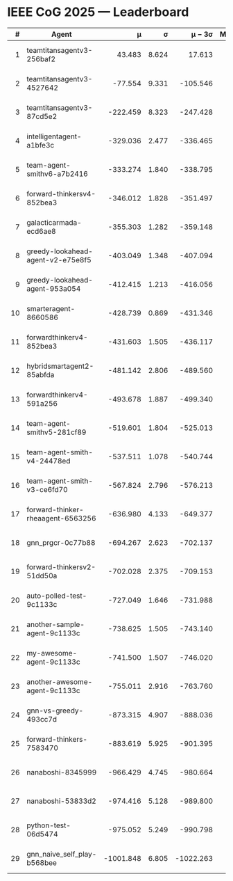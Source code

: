 # IEEE CoG 2025 — Leaderboard

| # | Agent | μ | σ | μ − 3σ | Matches | Updated |
|---:|---|---:|---:|---:|---:|---|
| 1 | teamtitansagentv3-256baf2 | 43.483 | 8.624 | 17.613 | 19976 | 2025-08-24 18:25 |
| 2 | teamtitansagentv3-4527642 | -77.554 | 9.331 | -105.546 | 19670 | 2025-08-24 18:25 |
| 3 | teamtitansagentv3-87cd5e2 | -222.459 | 8.323 | -247.428 | 20746 | 2025-08-24 18:25 |
| 4 | intelligentagent-a1bfe3c | -329.036 | 2.477 | -336.465 | 16571 | 2025-08-24 18:25 |
| 5 | team-agent-smithv6-a7b2416 | -333.274 | 1.840 | -338.795 | 19560 | 2025-08-24 18:25 |
| 6 | forward-thinkersv4-852bea3 | -346.012 | 1.828 | -351.497 | 15790 | 2025-08-24 18:25 |
| 7 | galacticarmada-ecd6ae8 | -355.303 | 1.282 | -359.148 | 18460 | 2025-08-24 18:25 |
| 8 | greedy-lookahead-agent-v2-e75e8f5 | -403.049 | 1.348 | -407.094 | 20120 | 2025-08-24 18:25 |
| 9 | greedy-lookahead-agent-953a054 | -412.415 | 1.213 | -416.056 | 18140 | 2025-08-24 18:25 |
| 10 | smarteragent-8660586 | -428.739 | 0.869 | -431.346 | 16372 | 2025-08-24 18:25 |
| 11 | forwardthinkerv4-852bea3 | -431.603 | 1.505 | -436.117 | 16354 | 2025-08-24 18:25 |
| 12 | hybridsmartagent2-85abfda | -481.142 | 2.806 | -489.560 | 16328 | 2025-08-24 18:25 |
| 13 | forwardthinkerv4-591a256 | -493.678 | 1.887 | -499.340 | 16137 | 2025-08-24 18:25 |
| 14 | team-agent-smithv5-281cf89 | -519.601 | 1.804 | -525.013 | 18980 | 2025-08-24 18:25 |
| 15 | team-agent-smith-v4-24478ed | -537.511 | 1.078 | -540.744 | 19876 | 2025-08-24 18:25 |
| 16 | team-agent-smith-v3-ce6fd70 | -567.824 | 2.796 | -576.213 | 20276 | 2025-08-24 18:25 |
| 17 | forward-thinker-rheaagent-6563256 | -636.980 | 4.133 | -649.377 | 18428 | 2025-08-24 18:25 |
| 18 | gnn_prgcr-0c77b88 | -694.267 | 2.623 | -702.137 | 17220 | 2025-08-24 18:25 |
| 19 | forward-thinkersv2-51dd50a | -702.028 | 2.375 | -709.153 | 19008 | 2025-08-24 18:25 |
| 20 | auto-polled-test-9c1133c | -727.049 | 1.646 | -731.988 | 20120 | 2025-08-24 18:25 |
| 21 | another-sample-agent-9c1133c | -738.625 | 1.505 | -743.140 | 19680 | 2025-08-24 18:25 |
| 22 | my-awesome-agent-9c1133c | -741.500 | 1.507 | -746.020 | 19700 | 2025-08-24 18:25 |
| 23 | another-awesome-agent-9c1133c | -755.011 | 2.916 | -763.760 | 21020 | 2025-08-24 18:25 |
| 24 | gnn-vs-greedy-493cc7d | -873.315 | 4.907 | -888.036 | 15240 | 2025-08-24 18:25 |
| 25 | forward-thinkers-7583470 | -883.619 | 5.925 | -901.395 | 18100 | 2025-08-24 18:25 |
| 26 | nanaboshi-8345999 | -966.429 | 4.745 | -980.664 | 15890 | 2025-08-24 18:25 |
| 27 | nanaboshi-53833d2 | -974.416 | 5.128 | -989.800 | 15240 | 2025-08-24 18:25 |
| 28 | python-test-06d5474 | -975.052 | 5.249 | -990.798 | 15690 | 2025-08-24 18:25 |
| 29 | gnn_naive_self_play-b568bee | -1001.848 | 6.805 | -1022.263 | 15620 | 2025-08-24 18:25 |
